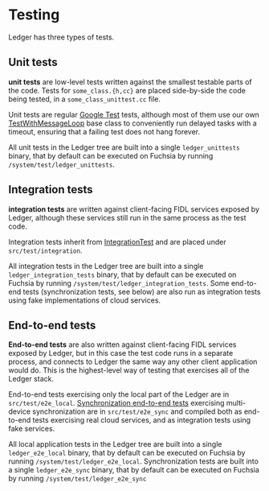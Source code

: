 # Testing

Ledger has three types of tests.

## Unit tests

**unit tests** are low-level tests written against the smallest testable parts of
the code. Tests for `some_class.{h,cc}` are placed side-by-side the code being
tested, in a `some_class_unittest.cc` file.

Unit tests are regular [Google Test] tests, although most of them use our own
[TestWithMessageLoop] base class to conveniently run delayed tasks with a
timeout, ensuring that a failing test does not hang forever.

All unit tests in the Ledger tree are built into a single `ledger_unittests`
binary, that by default can be executed on Fuchsia by running
`/system/test/ledger_unittests`.

## Integration tests

**integration tests** are written against client-facing FIDL services exposed by
Ledger, although these services still run in the same process as the test code.

Integration tests inherit from [IntegrationTest] and are placed under
`src/test/integration`.

All integration tests in the Ledger tree are built into a single
`ledger_integration_tests` binary, that by default can be executed on Fuchsia by
running `/system/test/ledger_integration_tests`. Some end-to-end tests
(synchronization tests, see below) are also run as integration tests using fake
implementations of cloud services.

## End-to-end tests

**End-to-end tests** are also written against client-facing FIDL services
exposed by Ledger, but in this case the test code runs in a separate process,
and connects to Ledger the same way any other client application would do. This
is the highest-level way of testing that exercises all of the Ledger stack.

End-to-end tests exercising only the local part of the Ledger are in
`src/test/e2e_local`. [Synchronization end-to-end tests] exercising multi-device
synchronization are in `src/test/e2e_sync` and compiled both as end-to-end tests
exercising real cloud services, and as integration tests using fake services.

All local application tests in the Ledger tree are built into a single
`ledger_e2e_local` binary, that by default can be executed on Fuchsia by running
`/system/test/ledger_e2e_local`. Synchronization tests are built into a single `ledger_e2e_sync`
binary, that by default can be executed on Fuchsia by running `/system/test/ledger_e2e_sync`

[Google Test]: https://github.com/google/googletest
[TestWithMessageLoop]: https://fuchsia.googlesource.com/ledger/+/master/src/test/test_with_message_loop.h
[IntegrationTest]: https://fuchsia.googlesource.com/ledger/+/master/src/test/integration/integration_test.h
[Synchronization end-to-end tests]: https://fuchsia.googlesource.com/ledger/+/master/src/test/e2e_sync/README.md
